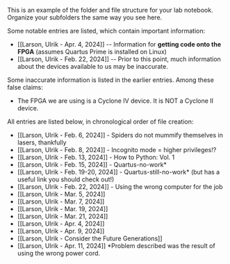 This is an example of the folder and file structure for your lab notebook.  Organize your subfolders the same way you see here.


Some notable entries are listed, which contain important information:
- [[Larson, Ulrik - Apr. 4, 2024]] -- Information for **getting code onto the FPGA** (assumes Quartus Prime is installed on Linux)
- [[Larson, Ulrik - Feb. 22, 2024]] -- Prior to this point, much information about the devices available to us may be inaccurate.

Some inaccurate information is listed in the earlier entries. Among these false claims:
- The FPGA we are using is a Cyclone IV device. It is NOT a Cyclone II device.

All entries are listed below, in chronological order of file creation:
- [[Larson, Ulrik - Feb. 6, 2024]] - Spiders do not mummify themselves in lasers, thankfully
- [[Larson, Ulrik - Feb. 8, 2024]] - Incognito mode = higher privileges!?
- [[Larson, Ulrik - Feb. 13, 2024]] - How to Python: Vol. 1
- [[Larson, Ulrik - Feb. 15, 2024]] - Quartus-no-work*
- [[Larson, Ulrik - Feb. 19-20, 2024]] - Quartus-still-no-work* (but has a useful link you should check out!)
- [[Larson, Ulrik - Feb. 22, 2024]] - Using the wrong computer for the job
- [[Larson, Ulrik - Mar. 5, 2024]]
- [[Larson, Ulrik - Mar. 7, 2024]]
- [[Larson, Ulrik - Mar. 19, 2024]]
- [[Larson, Ulrik - Mar. 21, 2024]]
- [[Larson, Ulrik - Apr. 4, 2024]]
- [[Larson, Ulrik - Apr. 9, 2024]]
- [[Larson, Ulrik - Consider the Future Generations]]
- [[Larson, Ulrik - Apr. 11, 2024]]
\*Problem described was the result of using the wrong power cord.
